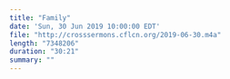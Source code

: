 ```yaml
---
title: "Family"
date: 'Sun, 30 Jun 2019 10:00:00 EDT'
file: "http://crosssermons.cflcn.org/2019-06-30.m4a"
length: "7348206"
duration: "30:21"
summary: ""
---
```

